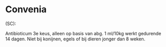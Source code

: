 # Convenia

(SC):

Antibioticum 3e keus, alleen op basis van abg. 1 ml/10kg werkt gedurende 14 dagen. Niet bij konijnen, egels of bij dieren jonger dan 8 weken.
